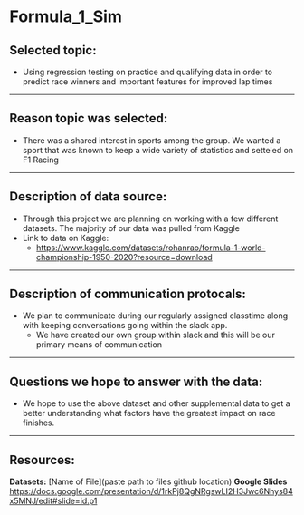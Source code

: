# Formula_1_Sim

## Selected topic:

- Using regression testing on practice and qualifying data in order to predict race winners and important features for improved lap times 
---

## Reason topic was selected:

- There was a shared interest in sports among the group. We wanted a sport that was known to keep a wide variety of statistics and setteled on F1 Racing
---

## Description of data source:

- Through this project we are planning on working with a few different datasets. The majority of our data was pulled from Kaggle
- Link to data on Kaggle: 
  - https://www.kaggle.com/datasets/rohanrao/formula-1-world-championship-1950-2020?resource=download
---

## Description of communication protocals:

- We plan to communicate during our regularly assigned classtime along with keeping conversations going within the slack app.
  - We have created our own group within slack and this will be our primary means of communication
---

## Questions we hope to answer with the data:

- We hope to use the above dataset and other supplemental data to get a better understanding what factors have the greatest impact on race finishes.
---

## Resources:

**Datasets:** [Name of File](paste path to files github location)
**Google Slides** https://docs.google.com/presentation/d/1rkPj8QgNRgswLI2H3Jwc6Nhys84x5MNJ/edit#slide=id.p1
